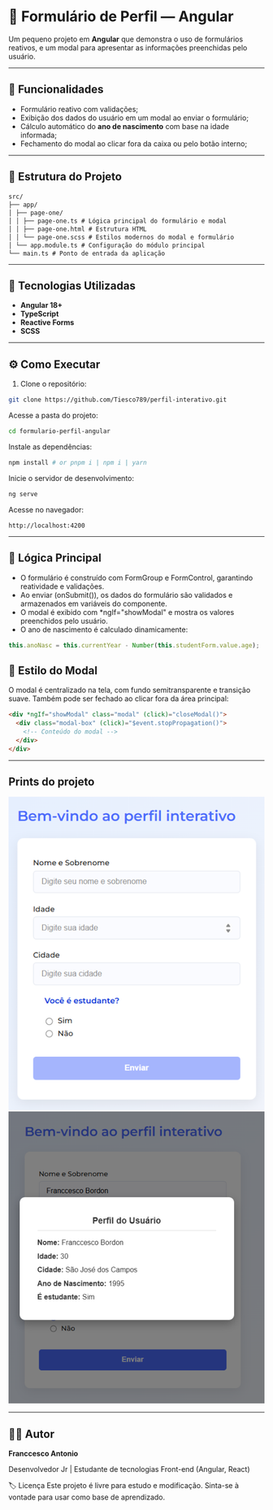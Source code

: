 # 🧾 Formulário de Perfil — Angular

Um pequeno projeto em **Angular** que demonstra o uso de formulários reativos, e um modal para apresentar as informações preenchidas pelo usuário.

---

## 🚀 Funcionalidades

- Formulário reativo com validações;
- Exibição dos dados do usuário em um modal ao enviar o formulário;
- Cálculo automático do **ano de nascimento** com base na idade informada;
- Fechamento do modal ao clicar fora da caixa ou pelo botão interno;

---

## 🧱 Estrutura do Projeto
```
src/
├── app/
│ ├── page-one/
│ │ ├── page-one.ts # Lógica principal do formulário e modal
│ │ ├── page-one.html # Estrutura HTML
│ │ └── page-one.scss # Estilos modernos do modal e formulário
│ └── app.module.ts # Configuração do módulo principal
└── main.ts # Ponto de entrada da aplicação
```

---

## 🧩 Tecnologias Utilizadas

- **Angular 18+**
- **TypeScript**
- **Reactive Forms**
- **SCSS**

---

## ⚙️ Como Executar

1. Clone o repositório:
```bash
git clone https://github.com/Tiesco789/perfil-interativo.git
```

Acesse a pasta do projeto:
```bash
cd formulario-perfil-angular
```

Instale as dependências:
```bash
npm install # or pnpm i | npm i | yarn
```

Inicie o servidor de desenvolvimento:
```bash
ng serve
```

Acesse no navegador:
```
http://localhost:4200
```

---

## 🧠 Lógica Principal
- O formulário é construído com FormGroup e FormControl, garantindo reatividade e validações.
- Ao enviar (onSubmit()), os dados do formulário são validados e armazenados em variáveis do componente.
- O modal é exibido com *ngIf="showModal" e mostra os valores preenchidos pelo usuário.
- O ano de nascimento é calculado dinamicamente:
```typescript
this.anoNasc = this.currentYear - Number(this.studentForm.value.age);
```

## 🎨 Estilo do Modal
O modal é centralizado na tela, com fundo semitransparente e transição suave.
Também pode ser fechado ao clicar fora da área principal:

```html
<div *ngIf="showModal" class="modal" (click)="closeModal()">
  <div class="modal-box" (click)="$event.stopPropagation()">
    <!-- Conteúdo do modal -->
  </div>
</div>
```

---

## Prints do projeto
![alt text](prints/main.png)
![alt text](prints/modal.png)

---

## 👨‍💻 Autor
**Franccesco Antonio**

Desenvolvedor Jr | Estudante de tecnologias Front-end (Angular, React)

🏷️ Licença
Este projeto é livre para estudo e modificação.
Sinta-se à vontade para usar como base de aprendizado.
